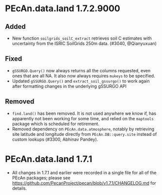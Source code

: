 # PEcAn.data.land 1.7.2.9000

## Added

* New function `soilgrids_soilC_extract` retrieves soil C estimates with uncertainty from the ISRIC SoilGrids 250m data. (#3040, @Qianyuxuan)

## Fixed

* `gSSURGO.Query()` now always returns all the columns requested, even ones that are all NA. It also now always requires `mukeys` to be specified.
* Updated `gSSURGO.Query()` and `extract_soil_gssurgo()` to work again after formatting changes in the underlying gSSURGO API

## Removed

* `find.land()` has been removed. It is not used anywhere we know if, has apparently not been working for some time, and relied on the `maptools` package which is scheduled for retirement.
* Removed dependency on `PEcAn.data.atmosphere`, notably by retrieving site latitude and longitude directly from `PEcAn.DB::query.site` instead of custom lookups (#3300, Abhinav Pandey).

# PEcAn.data.land 1.7.1

* All changes in 1.7.1 and earlier were recorded in a single file for all of the PEcAn packages; please see 
https://github.com/PecanProject/pecan/blob/v1.7.1/CHANGELOG.md for details.
